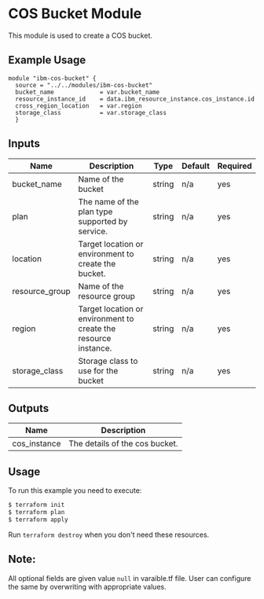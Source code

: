 # COS Bucket Module

This module is used to create a COS bucket.

## Example Usage
```
module "ibm-cos-bucket" {
  source = "../../modules/ibm-cos-bucket"
  bucket_name             = var.bucket_name
  resource_instance_id    = data.ibm_resource_instance.cos_instance.id
  cross_region_location   = var.region
  storage_class           = var.storage_class
  }

```

<!-- BEGINNING OF PRE-COMMIT-TERRAFORM DOCS HOOK -->
## Inputs

| Name           | Description                                                      | Type   |Default  |Required |
|----------------|------------------------------------------------------------------|--------|---------|---------|
| bucket_name    | Name of the bucket                                               | string | n/a     | yes     |
| plan           | The name of the plan type supported by service.                  | string | n/a     | yes     |
| location       | Target location or environment to create the bucket.             | string | n/a     | yes     |
| resource_group | Name of the resource group                                       | string | n/a     | yes     |
| region         | Target location or environment to create the resource instance.  |	string | n/a     | yes     |
| storage_class	 | Storage class to use for the bucket	                            | string | n/a	   | yes     |


## Outputs
| Name         | Description                     |
|--------------|---------------------------------|
| cos_instance | The details of the cos bucket.  |


<!-- END OF PRE-COMMIT-TERRAFORM DOCS HOOK -->


## Usage

To run this example you need to execute:

```bash
$ terraform init
$ terraform plan 
$ terraform apply
```


Run `terraform destroy` when you don't need these resources.

 ## Note:
 All optional fields are given value `null` in varaible.tf file. User can configure the same by overwriting with appropriate values.

